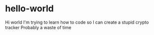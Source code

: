 # hello-world

Hi world
I'm trying to learn how to code so I can create a stupid crypto tracker
Probably a waste of time

